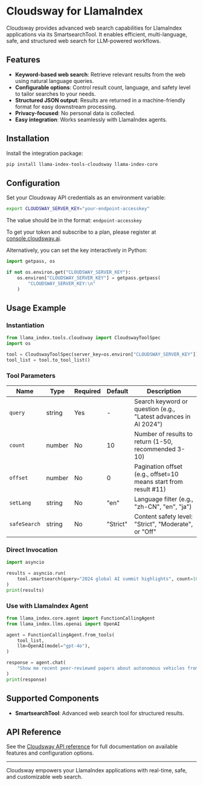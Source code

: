 # Cloudsway for LlamaIndex

Cloudsway provides advanced web search capabilities for LlamaIndex applications via its SmartsearchTool. It enables efficient, multi-language, safe, and structured web search for LLM-powered workflows.

## Features

- **Keyword-based web search**: Retrieve relevant results from the web using natural language queries.
- **Configurable options**: Control result count, language, and safety level to tailor searches to your needs.
- **Structured JSON output**: Results are returned in a machine-friendly format for easy downstream processing.
- **Privacy-focused**: No personal data is collected.
- **Easy integration**: Works seamlessly with LlamaIndex agents.

## Installation

Install the integration package:

```bash
pip install llama-index-tools-cloudsway llama-index-core
```

## Configuration

Set your Cloudsway API credentials as an environment variable:

```bash
export CLOUDSWAY_SERVER_KEY="your-endpoint-accesskey"
```

The value should be in the format:
`endpoint-accesskey`

To get your token and subscribe to a plan, please register at [console.cloudsway.ai](https://console.cloudsway.ai/).

Alternatively, you can set the key interactively in Python:

```python
import getpass, os

if not os.environ.get("CLOUDSWAY_SERVER_KEY"):
    os.environ["CLOUDSWAY_SERVER_KEY"] = getpass.getpass(
        "CLOUDSWAY_SERVER_KEY:\n"
    )
```

## Usage Example

### Instantiation

```python
from llama_index.tools.cloudsway import CloudswayToolSpec
import os

tool = CloudswayToolSpec(server_key=os.environ["CLOUDSWAY_SERVER_KEY"])
tool_list = tool.to_tool_list()
```

### Tool Parameters

| Name         | Type   | Required | Default  | Description                                                     |
| ------------ | ------ | -------- | -------- | --------------------------------------------------------------- |
| `query`      | string | Yes      | -        | Search keyword or question (e.g., "Latest advances in AI 2024") |
| `count`      | number | No       | 10       | Number of results to return (1-50, recommended 3-10)            |
| `offset`     | number | No       | 0        | Pagination offset (e.g., offset=10 means start from result #11) |
| `setLang`    | string | No       | "en"     | Language filter (e.g., "zh-CN", "en", "ja")                     |
| `safeSearch` | string | No       | "Strict" | Content safety level: "Strict", "Moderate", or "Off"            |

### Direct Invocation

```python
import asyncio

results = asyncio.run(
    tool.smartsearch(query="2024 global AI summit highlights", count=10)
)
print(results)
```

### Use with LlamaIndex Agent

```python
from llama_index.core.agent import FunctionCallingAgent
from llama_index.llms.openai import OpenAI

agent = FunctionCallingAgent.from_tools(
    tool_list,
    llm=OpenAI(model="gpt-4o"),
)

response = agent.chat(
    "Show me recent peer-reviewed papers about autonomous vehicles from arxiv.org."
)
print(response)
```

## Supported Components

- **SmartsearchTool**: Advanced web search tool for structured results.

## API Reference

See the [Cloudsway API reference](https://github.com/Cloudsway-AI/langchain-cloudsway) for full documentation on available features and configuration options.

---

Cloudsway empowers your LlamaIndex applications with real-time, safe, and customizable web search.

